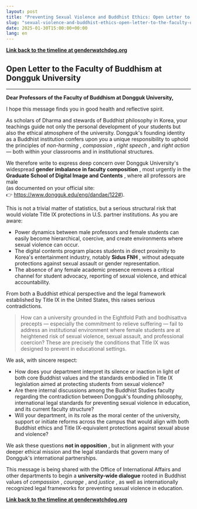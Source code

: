 ```yaml
---
layout: post
title: "Preventing Sexual Violence and Buddhist Ethics: Open Letter to the Faculty of Buddhism at Dongguk University"
slug: "sexual-violence-and-buddhist-ethics-open-letter-to-the-faculty-of-buddhism-at-dongguk-university"
date: 2025-01-30T15:00:00+00:00
lang: en
---
```


**[Link back to the timeline at genderwatchdog.org](https://genderwatchdog.org/)**

## Open Letter to the Faculty of Buddhism at Dongguk University

* * *

**Dear Professors of the Faculty of Buddhism at Dongguk University,**

I hope this message finds you in good health and reflective spirit.

As scholars of Dharma and stewards of Buddhist philosophy in Korea, your teachings guide not only the personal development of your students but also the ethical atmosphere of the university. Dongguk's founding identity as a Buddhist institution confers upon you a unique responsibility to uphold the principles of _non-harming_ , _compassion_ , _right speech_ , and _right action_ — both within your classrooms and in institutional structures.

We therefore write to express deep concern over Dongguk University's widespread **gender imbalance in faculty composition** , most urgently in the **Graduate School of Digital Image and Contents** , where all professors are male  
(as documented on your official site:  
👉 <https://www.dongguk.edu/eng/dandae/122#>).

This is not a trivial matter of statistics, but a serious structural risk that would violate Title IX protections in U.S. partner institutions. As you are aware:

  * Power dynamics between male professors and female students can easily become hierarchical, coercive, and create environments where sexual violence can occur.
  * The digital contents program places students in direct proximity to Korea's entertainment industry, notably **Sidus FNH** , without adequate protections against sexual assault or gender representation.
  * The absence of any female academic presence removes a critical channel for student advocacy, reporting of sexual violence, and ethical accountability.



From both a Buddhist ethical perspective and the legal framework established by Title IX in the United States, this raises serious contradictions.

> How can a university grounded in the Eightfold Path and bodhisattva precepts — especially the commitment to relieve suffering — fail to address an institutional environment where female students are at heightened risk of sexual violence, sexual assault, and professional coercion? These are precisely the conditions that Title IX was designed to prevent in educational settings.

We ask, with sincere respect:

  * How does your department interpret its silence or inaction in light of both core Buddhist values and the standards embodied in Title IX legislation aimed at protecting students from sexual violence?
  * Are there internal discussions among the Buddhist Studies faculty regarding the contradiction between Dongguk's founding philosophy, international legal standards for preventing sexual violence in education, and its current faculty structure?
  * Will your department, in its role as the moral center of the university, support or initiate reforms across the campus that would align with both Buddhist ethics and Title IX-equivalent protections against sexual abuse and violence?



We ask these questions **not in opposition** , but in alignment with your deeper ethical mission and the legal standards that govern many of Dongguk's international partnerships.

This message is being shared with the Office of International Affairs and other departments to begin a **university-wide dialogue** rooted in Buddhist values of _compassion_ , _courage_ , and _justice_ , as well as internationally recognized legal frameworks for preventing sexual violence in education.

**[Link back to the timeline at genderwatchdog.org](https://genderwatchdog.org/)**
